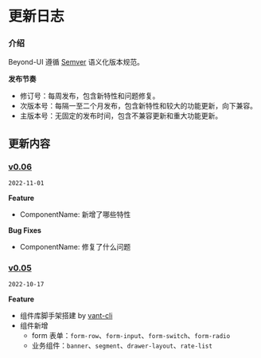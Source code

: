 # 更新日志

### 介绍

Beyond-UI 遵循 [Semver](https://semver.org/lang/zh-CN/) 语义化版本规范。

**发布节奏**

- 修订号：每周发布，包含新特性和问题修复。
- 次版本号：每隔一至二个月发布，包含新特性和较大的功能更新，向下兼容。
- 主版本号：无固定的发布时间，包含不兼容更新和重大功能更新。

## 更新内容

### [v0.06]()

`2022-11-01`

**Feature**

- ComponentName: 新增了哪些特性

**Bug Fixes**

- ComponentName: 修复了什么问题

### [v0.05]()

`2022-10-17`

**Feature**

- 组件库脚手架搭建 by [vant-cli](https://github.com/youzan/vant/blob/main/packages/vant-cli/README.zh-CN.md)
- 组件新增
  - form 表单：`form-row`、`form-input`、`form-switch`、`form-radio`
  - 业务组件：`banner`、`segment`、`drawer-layout`、`rate-list`
